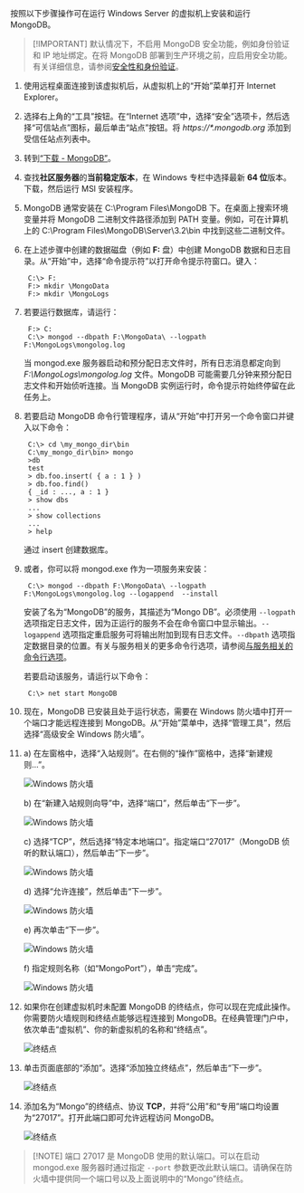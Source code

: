 按照以下步骤操作可在运行 Windows Server 的虚拟机上安装和运行 MongoDB。

> [!IMPORTANT] 默认情况下，不启用 MongoDB 安全功能，例如身份验证和 IP 地址绑定。在将 MongoDB 部署到生产环境之前，应启用安全功能。有关详细信息，请参阅[安全性和身份验证](http://www.mongodb.org/display/DOCS/Security+and+Authentication)。

1. 使用远程桌面连接到该虚拟机后，从虚拟机上的“开始”菜单打开 Internet Explorer。

2. 选择右上角的“工具”按钮。在“Internet 选项”中，选择“安全”选项卡，然后选择“可信站点”图标，最后单击“站点”按钮。将 _https://*.mongodb.org_ 添加到受信任站点列表中。

3. 转到[“下载 - MongoDB”](https://www.mongodb.com/download-center#community)。

4. 查找**社区服务器**的**当前稳定版本**，在 Windows 专栏中选择最新 **64 位**版本。下载，然后运行 MSI 安装程序。

5. MongoDB 通常安装在 C:\\Program Files\\MongoDB 下。在桌面上搜索环境变量并将 MongoDB 二进制文件路径添加到 PATH 变量。例如，可在计算机上的 C:\\Program Files\\MongoDB\\Server\\3.2\\bin 中找到这些二进制文件。

6. 在上述步骤中创建的数据磁盘（例如 **F:** 盘）中创建 MongoDB 数据和日志目录。从“开始”中，选择“命令提示符”以打开命令提示符窗口。键入：

		C:\> F:
		F:> mkdir \MongoData
		F:> mkdir \MongoLogs

7. 若要运行数据库，请运行：

		F:> C:
		C:\> mongod --dbpath F:\MongoData\ --logpath F:\MongoLogs\mongolog.log

	当 mongod.exe 服务器启动和预分配日志文件时，所有日志消息都定向到 *F:\\MongoLogs\\mongolog.log* 文件。MongoDB 可能需要几分钟来预分配日志文件和开始侦听连接。当 MongoDB 实例运行时，命令提示符始终停留在此任务上。

8. 若要启动 MongoDB 命令行管理程序，请从“开始”中打开另一个命令窗口并键入以下命令：

		C:\> cd \my_mongo_dir\bin  
		C:\my_mongo_dir\bin> mongo  
		>db  
		test
		> db.foo.insert( { a : 1 } )  
		> db.foo.find()  
		{ _id : ..., a : 1 }  
		> show dbs  
		...  
		> show collections  
		...  
		> help  

	通过 insert 创建数据库。

9. 或者，你可以将 mongod.exe 作为一项服务来安装：

		C:\> mongod --dbpath F:\MongoData\ --logpath F:\MongoLogs\mongolog.log --logappend  --install

	安装了名为“MongoDB”的服务，其描述为“Mongo DB”。必须使用 `--logpath` 选项指定日志文件，因为正运行的服务不会在命令窗口中显示输出。`--logappend` 选项指定重启服务可将输出附加到现有日志文件。`--dbpath` 选项指定数据目录的位置。有关与服务相关的更多命令行选项，请参阅[与服务相关的命令行选项][MongoWindowsSvcOptions]。

	若要启动该服务，请运行以下命令：

		C:\> net start MongoDB

10. 现在，MongoDB 已安装且处于运行状态，需要在 Windows 防火墙中打开一个端口才能远程连接到 MongoDB。从“开始”菜单中，选择“管理工具”，然后选择“高级安全 Windows 防火墙”。

11. a) 在左窗格中，选择“入站规则”。在右侧的“操作”窗格中，选择“新建规则...”。

	![Windows 防火墙][Image1]  

	b) 在“新建入站规则向导”中，选择“端口”，然后单击“下一步”。

	![Windows 防火墙][Image2]  

	c) 选择“TCP”，然后选择“特定本地端口”。指定端口“27017”（MongoDB 侦听的默认端口），然后单击“下一步”。

	![Windows 防火墙][Image3]  

	d) 选择“允许连接”，然后单击“下一步”。

	![Windows 防火墙][Image4]  

	e) 再次单击“下一步”。

	![Windows 防火墙][Image5]  

	f) 指定规则名称（如“MongoPort”），单击“完成”。

	![Windows 防火墙][Image6]  

12. 如果你在创建虚拟机时未配置 MongoDB 的终结点，你可以现在完成此操作。你需要防火墙规则和终结点能够远程连接到 MongoDB。在经典管理门户中，依次单击“虚拟机”、你的新虚拟机的名称和“终结点”。

	![终结点][Image7]  

13. 单击页面底部的“添加”。选择“添加独立终结点”，然后单击“下一步”。

	![终结点][Image8]  

14. 添加名为“Mongo”的终结点、协议 **TCP**，并将“公用”和“专用”端口均设置为“27017”。打开此端口即可允许远程访问 MongoDB。

	![终结点][Image9]  

> [!NOTE] 端口 27017 是 MongoDB 使用的默认端口。可以在启动 mongod.exe 服务器时通过指定 `--port` 参数更改此默认端口。请确保在防火墙中提供同一个端口号以及上面说明中的“Mongo”终结点。

[MongoDownloads]: http://www.mongodb.org/downloads

[MongoWindowsSvcOptions]: http://www.mongodb.org/display/DOCS/Windows+Service

[Image1]: ./media/install-and-run-mongo-on-win2k8-vm/WinFirewall1.png
[Image2]: ./media/install-and-run-mongo-on-win2k8-vm/WinFirewall2.png
[Image3]: ./media/install-and-run-mongo-on-win2k8-vm/WinFirewall3.png
[Image4]: ./media/install-and-run-mongo-on-win2k8-vm/WinFirewall4.png
[Image5]: ./media/install-and-run-mongo-on-win2k8-vm/WinFirewall5.png
[Image6]: ./media/install-and-run-mongo-on-win2k8-vm/WinFirewall6.png
[Image7]: ./media/install-and-run-mongo-on-win2k8-vm/WinVmAddEndpoint.png
[Image8]: ./media/install-and-run-mongo-on-win2k8-vm/WinVmAddEndpoint2.png
[Image9]: ./media/install-and-run-mongo-on-win2k8-vm/WinVmAddEndpoint3.png

<!---HONumber=Mooncake_1114_2016-->